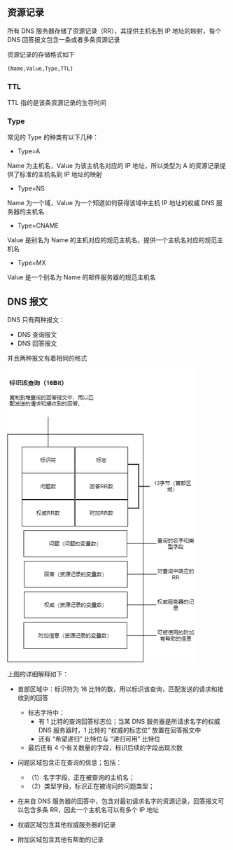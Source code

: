 ## 资源记录

所有 DNS 服务器存储了资源记录（RR），其提供主机名到 IP 地址的映射，每个 DNS 回答报文包含一条或者多条资源记录

资源记录的存储格式如下

```bash
(Name,Value,Type,TTL)
```

### TTL

TTL 指的是该条资源记录的生存时间

### Type

常见的 Type 的种类有以下几种：

- Type=A

Name 为主机名，Value 为该主机名对应的 IP 地址，所以类型为 A 的资源记录提供了标准的主机名到 IP 地址的映射

- Type=NS

Name 为一个域，Value 为一个知道如何获得该域中主机 IP 地址的权威 DNS 服务器的主机名

- Type=CNAME

Value 是别名为 Name 的主机对应的规范主机名，提供一个主机名对应的规范主机名

- Type=MX

Value 是一个别名为 Name 的邮件服务器的规范主机名

## DNS 报文

DNS 只有两种报文：

- DNS 查询报文
- DNS 回答报文

并且两种报文有着相同的格式

![img](.assets/DNS%E8%AE%B0%E5%BD%95%E5%92%8C%E6%8A%A5%E6%96%87/20210718190209325.png)

上图的详细解释如下：

- 首部区域中：标识符为 16 比特的数，用以标识该查询，匹配发送的请求和接收到的回答

  - 标志字符中：
    - 有 1 比特的查询回答标志位；当某 DNS 服务器是所请求名字的权威 DNS 服务器时，1 比特的 “权威的标志位” 放置在回答报文中
    - 还有 “希望递归” 比特位与 “递归可用” 比特位
  - 最后还有 4 个有关数量的字段，标识后续的字段出现次数

- 问题区域包含正在查询的信息；包括：
    - （1）名字字段，正在被查询的主机名；
    - （2）类型字段，标识正在被询问的问题类型；

- 在来自 DNS 服务器的回答中，包含对最初请求名字的资源记录，回答报文可以包含多条 RR，因此一个主机名可以有多个 IP 地址

- 权威区域包含其他权威服务器的记录

- 附加区域包含其他有帮助的记录